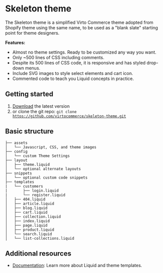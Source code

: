 Skeleton theme
============

The Skeleton theme is a simplified Virto Commerce theme adopted from Shopify theme using the same name, to be used as a "blank slate" starting point for theme designers.

<b>Features:</b>
- Almost no theme settings. Ready to be customized any way you want. 
- Only ~500 lines of CSS including comments. 
- Despite its 500 lines of CSS code, it is responsive and has styled drop-down menus.
- Include SVG images to style select elements and cart icon.
- Commented code to teach you Liquid concepts in practice.

Getting started
---------------------
1. <a href="https://github.com/virtocommerce/skeleton-theme/archive/master.zip">Download</a> the latest version
2. or clone the git repo: <code>git clone https://github.com/virtocommerce/skeleton-theme.git</code>

Basic structure
---------------
```
├── assets
│   └── Javascript, CSS, and theme images
├── config
│   └── custom Theme Settings
├── layout
│   ├── theme.liquid
│   └── optional alternate layouts
├── snippets
│   └── optional custom code snippets
├── templates
|   └── customers
|       ├── login.liquid
|       └── register.liquid
│   ├── 404.liquid
│   ├── article.liquid
│   ├── blog.liquid
│   ├── cart.liquid
│   ├── collection.liquid
│   ├── index.liquid
│   ├── page.liquid
│   ├── product.liquid
│   └── search.liquid
│   └── list-collections.liquid
```

Additional resources
---------------------
- <a href="http://docs.virtocommerce.com">Documentation</a>: Learn more about Liquid and theme templates.
